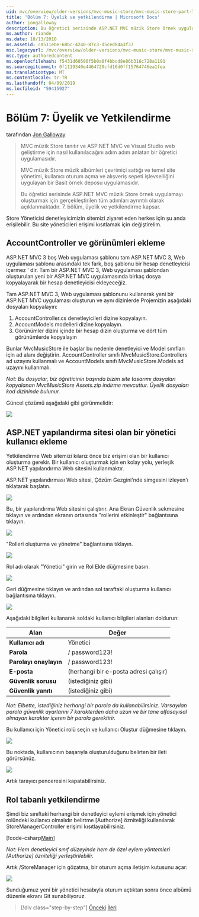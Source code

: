 ```yaml
---
uid: mvc/overview/older-versions/mvc-music-store/mvc-music-store-part-7
title: 'Bölüm 7: Üyelik ve yetkilendirme | Microsoft Docs'
author: jongalloway
description: Bu öğretici serisinde ASP.NET MVC müzik Store örnek uygulamayı oluşturmak için gerçekleştirilen tüm adımları ayrıntılı olarak açıklanmaktadır. 7. bölüm, üyelik ve yetkilendirme kapsar.
ms.author: riande
ms.date: 10/13/2010
ms.assetid: c8511ebe-68bc-4240-87c3-d5ced84a3f37
msc.legacyurl: /mvc/overview/older-versions/mvc-music-store/mvc-music-store-part-7
msc.type: authoredcontent
ms.openlocfilehash: f5431d60506f5b0a0f4bbcd8e86b316c728a1191
ms.sourcegitcommit: 0f1119340e4464720cfd16d0ff15764746ea1fea
ms.translationtype: MT
ms.contentlocale: tr-TR
ms.lasthandoff: 04/09/2019
ms.locfileid: "59415927"
---
```

# <a name="part-7-membership-and-authorization"></a>Bölüm 7: Üyelik ve Yetkilendirme

tarafından [Jon Galloway](https://github.com/jongalloway)

> MVC müzik Store tanıtır ve ASP.NET MVC ve Visual Studio web geliştirme için nasıl kullanılacağını adım adım anlatan bir öğretici uygulamasıdır.  
>   
> MVC müzik Store müzik albümleri çevrimiçi sattığı ve temel site yönetimi, kullanıcı oturum açma ve alışveriş sepeti işlevselliğini uygulayan bir Basit örnek deposu uygulamasıdır.  
>   
> Bu öğretici serisinde ASP.NET MVC müzik Store örnek uygulamayı oluşturmak için gerçekleştirilen tüm adımları ayrıntılı olarak açıklanmaktadır. 7. bölüm, üyelik ve yetkilendirme kapsar.


Store Yöneticisi denetleyicimizin sitemizi ziyaret eden herkes için şu anda erişilebilir. Bu site yöneticileri erişimi kısıtlamak için değiştirelim.

## <a name="adding-the-accountcontroller-and-views"></a>AccountController ve görünümleri ekleme

ASP.NET MVC 3 boş Web uygulaması şablonu tam ASP.NET MVC 3, Web uygulaması şablonu arasındaki tek fark, boş şablonu bir hesap denetleyicisi içermez ' dir. Tam bir ASP.NET MVC 3, Web uygulaması şablondan oluşturulan yeni bir ASP.NET MVC uygulamasında birkaç dosya kopyalayarak bir hesap denetleyicisi ekleyeceğiz.

Tam ASP.NET MVC 3, Web uygulaması şablonunu kullanarak yeni bir ASP.NET MVC uygulaması oluşturun ve aynı dizinlerde Projemizin aşağıdaki dosyaları kopyalayın:

1. AccountController.cs denetleyicileri dizine kopyalayın.
2. AccountModels modelleri dizine kopyalayın.
3. Görünümler dizini içinde bir hesap dizin oluşturma ve dört tüm görünümlerde kopyalayın

Bunlar MvcMusicStore ile başlar bu nedenle denetleyici ve Model sınıfları için ad alanı değiştirin. AccountController sınıfı MvcMusicStore.Controllers ad uzayını kullanmalı ve AccountModels sınıfı MvcMusicStore.Models ad uzayını kullanmalı.

*Not: Bu dosyalar, biz öğreticinin başında bizim site tasarımı dosyaları kopyalanan MvcMusicStore Assets.zip indirme mevcuttur. Üyelik dosyaları kod dizininde bulunur.*

Güncel çözümü aşağıdaki gibi görünmelidir:

![](mvc-music-store-part-7/_static/image1.png)

## <a name="adding-an-administrative-user-with-the-aspnet-configuration-site"></a>ASP.NET yapılandırma sitesi olan bir yönetici kullanıcı ekleme

Yetkilendirme Web sitemizi kılarız önce biz erişimi olan bir kullanıcı oluşturma gerekir. Bir kullanıcı oluşturmak için en kolay yolu, yerleşik ASP.NET yapılandırma Web sitesini kullanmaktır.

ASP.NET yapılandırması Web sitesi, Çözüm Gezgini'nde simgesini izleyen'ı tıklatarak başlatın.

![](mvc-music-store-part-7/_static/image2.png)

Bu, bir yapılandırma Web sitesini çalıştırır. Ana Ekran Güvenlik sekmesine tıklayın ve ardından ekranın ortasında "rollerini etkinleştir" bağlantısına tıklayın.

![](mvc-music-store-part-7/_static/image3.png)

"Rolleri oluşturma ve yönetme" bağlantısına tıklayın.

![](mvc-music-store-part-7/_static/image4.png)

Rol adı olarak "Yönetici" girin ve Rol Ekle düğmesine basın.

![](mvc-music-store-part-7/_static/image5.png)

Geri düğmesine tıklayın ve ardından sol taraftaki oluşturma kullanıcı bağlantısına tıklayın.

![](mvc-music-store-part-7/_static/image6.png)

Aşağıdaki bilgileri kullanarak soldaki kullanıcı bilgileri alanları doldurun:

| **Alan** | **Değer** |
| --- | --- |
| **Kullanıcı adı** | Yönetici |
| **Parola** | / password123! |
| **Parolayı onaylayın** | / password123! |
| **E-posta** | (herhangi bir e-posta adresi çalışır) |
| **Güvenlik sorusu** | (istediğiniz gibi) |
| **Güvenlik yanıtı** | (istediğiniz gibi) |

*Not: Elbette, istediğiniz herhangi bir parola da kullanabilirsiniz. Varsayılan parola güvenlik ayarlarını 7 karakterden daha uzun ve bir tane alfasayısal olmayan karakter içeren bir parola gerektirir.*

Bu kullanıcı için Yönetici rolü seçin ve kullanıcı Oluştur düğmesine tıklayın.

![](mvc-music-store-part-7/_static/image7.png)

Bu noktada, kullanıcının başarıyla oluşturulduğunu belirten bir ileti görürsünüz.

![](mvc-music-store-part-7/_static/image8.png)

Artık tarayıcı penceresini kapatabilirsiniz.

## <a name="role-based-authorization"></a>Rol tabanlı yetkilendirme

Şimdi biz sınıftaki herhangi bir denetleyici eylemi erişmek için yönetici rolündeki kullanıcı olmalıdır belirtme [Authorize] özniteliği kullanılarak StoreManagerController erişimi kısıtlayabilirsiniz.

[!code-csharp[Main](mvc-music-store-part-7/samples/sample1.cs)]

*Not: Hem denetleyici sınıf düzeyinde hem de özel eylem yöntemleri [Authorize] özniteliği yerleştirilebilir.*

Artık /StoreManager için gözatma, bir oturum açma iletişim kutusunu açar:

![](mvc-music-store-part-7/_static/image9.png)

Sunduğumuz yeni bir yönetici hesabıyla oturum açtıktan sonra önce albümü düzenle ekranı Git sunabiliyoruz.

> [!div class="step-by-step"]
> [Önceki](mvc-music-store-part-6.md)
> [İleri](mvc-music-store-part-8.md)
